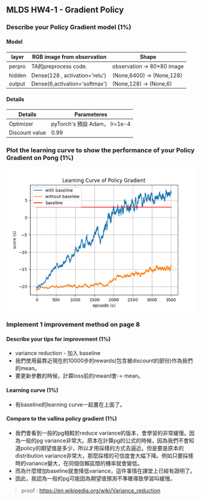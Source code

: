 MLDS HW4-1 - Gradient Policy 
---

### Describe your Policy Gradient model (1%)

#### Model

| layer  | RGB image from observation     | Shape                      |
| ------ | ------------------------------ | -------------------------- |
| perpro | TA的preprocess code.           | observation -> 80*80 image |
| hidden | Dense(128 , activation='relu') | (None,6400) -> (None,128)  |
| output | Dense(6,activation='softmax')  | (None,128) -> (None,6)     |

#### Details

| Details        | Parameteres                   |
| -------------- | ----------------------------- |
| Optimizer      | pyTorch's 預設 Adam， lr=1e-4 |
| Discount value | 0.99                          |

### Plot the learning curve to show the performance of your Policy Gradient on Pong (1%)

![pg_learning_curve](pg_learning_curve.png)

### Implement 1 improvement method on page 8
#### Describe your tips for improvement (1%)

* variance reduction - 加入 baseline
* 我們使用最靠近現在的10000步的rewards(包含被discount的部份)作為我們的mean。
* 要更新參數的時候，計算loss前的reward會-= mean。

#### Learning curve (1%)

* 有baseline的learning curve一起畫在上面了。

#### Compare to the vallina policy gradient (1%)

* 我們會看到一般的pg相較於reduce variance的版本，會學習的非常緩慢。因為一般的pg variance非常大。原本在計算pg的公式的時候，因為我們不會知道policy的期望值是多少，所以才用採樣的方式去逼近。但是要是原本的distribution variance非常大，那麼採樣的可信度會大幅下降。例如只要採樣時的variance變大，在同個信賴區間的機率就會變低。
* 而為什麼增加baseline就會降低variance，這件事情在課堂上已經有證明了。
* 因此，我認為一般的pg可能因為期望值預測不準確導致學習叫緩慢。

>  proof : https://en.wikipedia.org/wiki/Variance_reduction